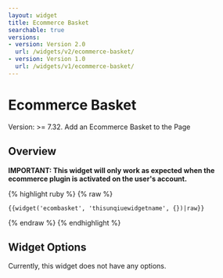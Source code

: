```yaml
---
layout: widget
title: Ecommerce Basket
searchable: true
versions:
- version: Version 2.0
  url: /widgets/v2/ecommerce-basket/
- version: Version 1.0
  url: /widgets/v1/ecommerce-basket/
---
```


# Ecommerce Basket

Version: >= 7.32. Add an Ecommerce Basket to the Page

## Overview

**IMPORTANT: This widget will only work as expected when the ecommerce plugin is activated on the user's account.**

{% highlight ruby %}
{% raw %}

	{{widget('ecombasket', 'thisunqiuewidgetname', {})|raw}}

{% endraw %}
{% endhighlight %}

## Widget Options

Currently, this widget does not have any options.
